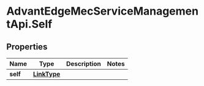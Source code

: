 # AdvantEdgeMecServiceManagementApi.Self

## Properties
Name | Type | Description | Notes
------------ | ------------- | ------------- | -------------
**self** | [**LinkType**](LinkType.md) |  | 


